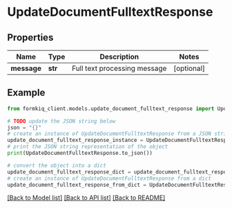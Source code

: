 # UpdateDocumentFulltextResponse


## Properties

Name | Type | Description | Notes
------------ | ------------- | ------------- | -------------
**message** | **str** | Full text processing message | [optional] 

## Example

```python
from formkiq_client.models.update_document_fulltext_response import UpdateDocumentFulltextResponse

# TODO update the JSON string below
json = "{}"
# create an instance of UpdateDocumentFulltextResponse from a JSON string
update_document_fulltext_response_instance = UpdateDocumentFulltextResponse.from_json(json)
# print the JSON string representation of the object
print(UpdateDocumentFulltextResponse.to_json())

# convert the object into a dict
update_document_fulltext_response_dict = update_document_fulltext_response_instance.to_dict()
# create an instance of UpdateDocumentFulltextResponse from a dict
update_document_fulltext_response_from_dict = UpdateDocumentFulltextResponse.from_dict(update_document_fulltext_response_dict)
```
[[Back to Model list]](../README.md#documentation-for-models) [[Back to API list]](../README.md#documentation-for-api-endpoints) [[Back to README]](../README.md)


